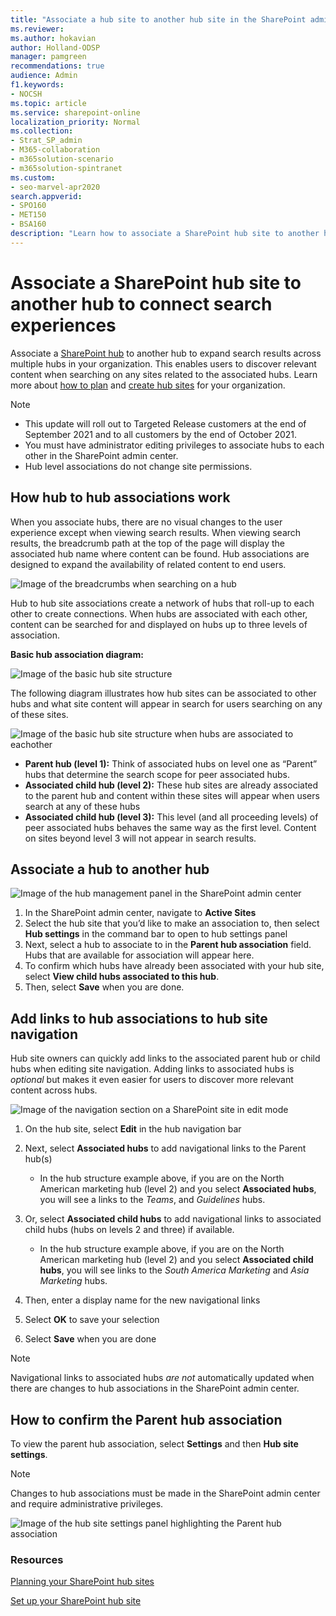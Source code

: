 ```yaml
---
title: "Associate a hub site to another hub site in the SharePoint admin center"
ms.reviewer: 
ms.author: hokavian
author: Holland-ODSP
manager: pamgreen
recommendations: true
audience: Admin
f1.keywords:
- NOCSH
ms.topic: article
ms.service: sharepoint-online
localization_priority: Normal
ms.collection:  
- Strat_SP_admin
- M365-collaboration
- m365solution-scenario
- m365solution-spintranet
ms.custom:
- seo-marvel-apr2020
search.appverid:
- SPO160
- MET150
- BSA160
description: "Learn how to associate a SharePoint hub site to another hub site."
---
```


# Associate a SharePoint hub site to another hub to connect search experiences 
  
Associate a [SharePoint hub](https://support.microsoft.com/office/what-is-a-sharepoint-hub-site-fe26ae84-14b7-45b6-a6d1-948b3966427f) to another hub to expand search results across multiple hubs in your organization. This enables users to discover relevant content when searching on any sites related to the associated hubs. Learn more about [how to plan](planning-hub-sites.md) and [create hub sites](create-hub-site.md) for your organization.  


>[!NOTE]
>- This update will roll out to Targeted Release customers at the end of September 2021 and to all customers by the end of October 2021.
>- You must have administrator editing privileges to associate hubs to each other in the SharePoint admin center.
>- Hub level associations do not change site permissions.


## How hub to hub associations work
When you associate hubs, there are no visual changes to the user experience except when viewing search results. When viewing search results, the breadcrumb path at the top of the page will display the associated hub name where content can be found. Hub associations are designed to expand the availability of related content to end users. 

![Image of the breadcrumbs when searching on a hub](media/hub-creadcrumb.png)

Hub to hub site associations create a network of hubs that roll-up to each other to create connections. When hubs are associated with each other, content can be searched for and displayed on hubs up to three levels of association. 

**Basic hub association diagram:**

![Image of the basic hub site structure](media/basic-hub-structure.png)
 
The following diagram illustrates how hub sites can be associated to other hubs and what site content will appear in search for users searching on any of these sites.
<br>

![Image of the basic hub site structure when hubs are associated to eachother](media/hub-structure-layered.png)

- **Parent hub (level 1):** Think of associated hubs on level one as “Parent” hubs that determine the search scope for peer associated hubs.
- **Associated child hub (level 2):** These hub sites are already associated to the parent hub and content within these sites will appear when users search at any of these hubs
- **Associated child hub (level 3):** This level (and all proceeding levels) of peer associated hubs behaves the same way as the first level. Content on sites beyond level 3 will not appear in search results.

## Associate a hub to another hub

![Image of the hub management panel in the SharePoint admin center](media/hub-settings-admin-2.png)
 
1.	In the SharePoint admin center, navigate to **Active Sites**
2.	Select the hub site that you’d like to make an association to, then select **Hub settings** in the command bar to open to hub settings panel
3.	Next, select a hub to associate to in the **Parent hub association** field. Hubs that are available for association will appear here. 
4.	To confirm which hubs have already been associated with your hub site, select **View child hubs associated to this hub**.
5.	Then, select **Save** when you are done.

## Add links to hub associations to hub site navigation
Hub site owners can quickly add links to the associated parent hub or child hubs when editing site navigation. Adding links to associated hubs is *optional* but makes it even easier for users to discover more relevant content across hubs.

![Image of the navigation section on a SharePoint site in edit mode](media/hub-nav-links.png)
 
1.	On the hub site, select **Edit** in the hub navigation bar
2.	Next, select **Associated hubs** to add navigational links to the Parent hub(s)

    - In the hub structure example above, if you are on the North American marketing hub (level 2) and you select **Associated hubs**, you will see a links to the *Teams*, and *Guidelines* hubs.

3.	Or, select **Associated child hubs** to add navigational links to associated child hubs (hubs on levels 2 and three) if available. 

    - In the hub structure example above, if you are on the North American marketing hub (level 2) and you select **Associated child hubs**, you will see links to the *South America Marketing* and *Asia Marketing* hubs.

4.	Then, enter a display name for the new navigational links
5.	Select **OK** to save your selection
6. Select **Save** when you are done

>[!NOTE]
>Navigational links to associated hubs *are not* automatically updated when there are changes to hub associations in the SharePoint admin center.


## How to confirm the Parent hub association

To view the parent hub association, select **Settings** and then **Hub site settings**. 

>[!NOTE]
>Changes to hub associations must be made in the SharePoint admin center and require administrative privileges.

![Image of the hub site settings panel highlighting the Parent hub association](media/hub-setting-panel-2.png)




### Resources
[Planning your SharePoint hub sites](planning-hub-sites.md)
<br>

[Set up your SharePoint hub site](https://support.microsoft.com/office/set-up-your-sharepoint-hub-site-e2daed64-658c-4462-aeaf-7d1a92eba098)


